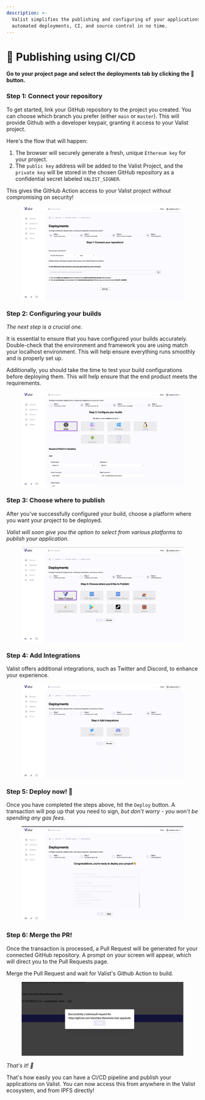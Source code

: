 ```yaml
---
description: >-
  Valist simplifies the publishing and configuring of your applications. Enjoy
  automated deployments, CI, and source control in no time.
---
```


# 🚀 Publishing using CI/CD

**Go to your project page and select the deployments tab by clicking the 🚀 button.**&#x20;

### Step 1: Connect your repository

To get started, link your GitHub repository to the project you created. You can choose which branch you prefer (either `main` or `master`). This will provide Github with a developer keypair, granting it access to your Valist project.

Here's the flow that will happen:

1. The browser will securely generate a fresh, unique `Ethereum key` for your project.
2. The `public key` address will be added to the Valist Project, and the `private key` will be stored in the chosen GitHub repository as a confidential secret labeled `VALIST_SIGNER`.

This gives the GitHub Action access to your Valist project without compromising on security!

<figure><img src="../.gitbook/assets/image (4).png" alt=""><figcaption></figcaption></figure>

### Step 2: Configuring your builds

_The next step is a crucial one._&#x20;

It is essential to ensure that you have configured your builds accurately. Double-check that the environment and framework you are using match your localhost environment. This will help ensure everything runs smoothly and is properly set up.&#x20;

Additionally, you should take the time to test your build configurations before deploying them. This will help ensure that the end product meets the requirements.

<figure><img src="../.gitbook/assets/image.png" alt=""><figcaption></figcaption></figure>

### Step 3: Choose where to publish

After you've successfully configured your build, choose a platform where you want your project to be deployed.

_Valist will soon give you the option to select from various platforms to publish your application._

<figure><img src="../.gitbook/assets/image (25).png" alt=""><figcaption></figcaption></figure>

### Step 4: Add Integrations

Valist offers additional integrations, such as Twitter and Discord, to enhance your experience.

<figure><img src="../.gitbook/assets/image (3).png" alt=""><figcaption></figcaption></figure>

### Step 5: Deploy now! 🚀

Once you have completed the steps above, hit the `Deploy` button. A transaction will pop up that you need to sign, _but don't worry - you won't be spending any gas fees._

<figure><img src="../.gitbook/assets/image (1).png" alt=""><figcaption></figcaption></figure>

### Step 6: Merge the PR!

Once the transaction is processed, a Pull Request will be generated for your connected GitHub repository. A prompt on your screen will appear, which will direct you to the Pull Requests page.&#x20;

Merge the Pull Request and wait for Valist's Github Action to build.

<figure><img src="../.gitbook/assets/image (2).png" alt=""><figcaption></figcaption></figure>

_That's it! 🚀_ &#x20;

That's how easily you can have a CI/CD pipeline and publish your applications on Valist. You can now access this from anywhere in the Valist ecosystem, and from IPFS directly!
